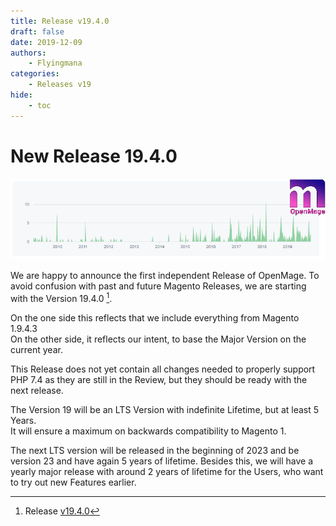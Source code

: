 ```yaml
---
title: Release v19.4.0
draft: false
date: 2019-12-09
authors:
    - Flyingmana
categories:
    - Releases v19
hide:
    - toc
---
```


# New Release 19.4.0

![Graph](../../assets/images/openmage_contributions_logo_2019_11.png)

We are happy to announce the first independent Release of OpenMage.
To avoid confusion with past and future Magento Releases, we are starting with the Version 19.4.0 [^1].

<!-- more -->

On the one side this reflects that we include everything from Magento 1.9.4.3  
On the other side, it reflects our intent, to base the Major Version on the current year.

This Release does not yet contain all changes needed to properly support PHP 7.4 as they are still in the Review, but they should be ready with the next release.

The Version 19 will be an LTS Version with indefinite Lifetime, but at least 5 Years.  
It will ensure a maximum on backwards compatibility to Magento 1.

The next LTS version will be released in the beginning of 2023 and be version 23 and have again 5 years of lifetime.
Besides this, we will have a yearly major release with around 2 years of lifetime for the Users, who want to try out new Features earlier.

[^1]: Release [v19.4.0](https://github.com/OpenMage/magento-lts/releases/tag/v19.4.0)
